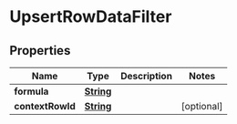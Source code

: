 

# UpsertRowDataFilter


## Properties

| Name | Type | Description | Notes |
|------------ | ------------- | ------------- | -------------|
|**formula** | [**String**](String.md) |  |  |
|**contextRowId** | [**String**](String.md) |  |  [optional] |



